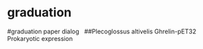 # graduation
#graduation paper dialog  
##Plecoglossus altivelis Ghrelin-pET32 Prokaryotic expression

